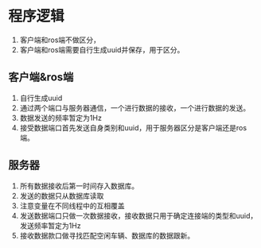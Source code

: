 # 程序逻辑
1. 客户端和ros端不做区分，
2. 客户端和ros端需要自行生成uuid并保存，用于区分。
## 客户端&ros端
1. 自行生成uuid
2. 通过两个端口与服务器通信，一个进行数据的接收，一个进行数据的发送。
3. 数据发送的频率暂定为1Hz
3. 接受数据端口首先发送自身类别和uuid，用于服务器区分是客户端还是ros端。
## 服务器
1. 所有数据接收后第一时间存入数据库。
2. 发送的数据只从数据库读取
3. 注意变量在不同线程中的互相覆盖
4. 发送数据端口只做一次数据接收，接收数据只用于确定连接端的类型和uuid，发送频率暂定为1Hz
5. 接收数据款口做寻找匹配空闲车辆、数据库的数据跟新。
